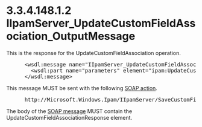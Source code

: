 <html dir="LTR" xmlns:mshelp="http://msdn.microsoft.com/mshelp" xmlns:ddue="http://ddue.schemas.microsoft.com/authoring/2003/5" xmlns:xlink="http://www.w3.org/1999/xlink" xmlns:tool="http://www.microsoft.com/tooltip">
 <body>
 <div id="header">
 <h1 class="heading">3.3.4.148.1.2 IIpamServer_UpdateCustomFieldAssociation_OutputMessage</h1>
 </div>
 <div id="mainSection">
 <div id="mainBody">
 <div id="allHistory" class="saveHistory"></div>
 <div id="sectionSection0" class="section" name="collapseableSection">
 

<p>This is the response for the UpdateCustomFieldAssociation
operation.</p>

<dl>
<dd>
<div><pre> &lt;wsdl:message name=&quot;IIpamServer_UpdateCustomFieldAssociation_OutputMessage&quot;&gt;
   &lt;wsdl:part name=&quot;parameters&quot; element=&quot;ipam:UpdateCustomFieldAssociationResponse&quot; /&gt;
 &lt;/wsdl:message&gt; 
</pre></div>
</dd></dl>

<p>This message MUST be sent with the following <a href="21b4a631-8f28-420f-822f-c5f879d5046e.md#gt_c1358651-96c1-4ce0-8e1f-b0b7a94145e3">SOAP action</a>.</p>

<dl>
<dd>
<div><pre> http://Microsoft.Windows.Ipam/IIpamServer/SaveCustomFieldAssociationResponse
</pre></div>
</dd></dl>

<p>The body of the <a href="21b4a631-8f28-420f-822f-c5f879d5046e.md#gt_96185df3-4677-478c-b239-f72fcf514c59">SOAP message</a> MUST contain
the UpdateCustomFieldAssociationResponse element.</p>


 </div>
 </div>
 </div>
 </body>
</html>